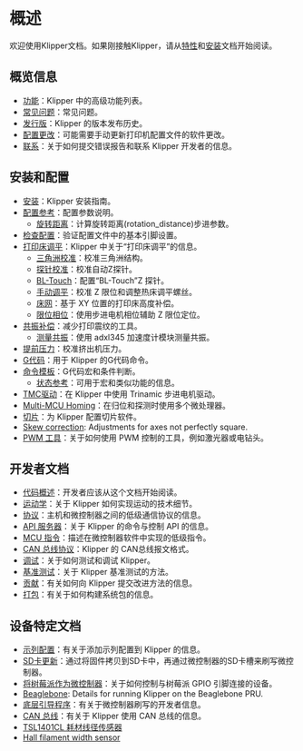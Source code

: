 # 概述

欢迎使用Klipper文档。如果刚接触Klipper，请从[特性](features.md)和[安装](installation.md)文档开始阅读。

## 概览信息

- [功能](Features.md)：Klipper 中的高级功能列表。
- [常见问题](FAQ.md)：常见问题。
- [发行版](Release.md)：Klipper 的版本发布历史。
- [配置更改](Config_Changes.md)：可能需要手动更新打印机配置文件的软件更改。
- [联系](Contact.md)：关于如何提交错误报告和联系 Klipper 开发者的信息。

## 安装和配置

- [安装](Installation.md)：Klipper 安装指南。
- [配置参考](Config_Reference.md)：配置参数说明。
   - [旋转距离](Rotation_Distance.md)：计算旋转距离(rotation_distance)步进参数。
- [检查配置](Config_checks.md)：验证配置文件中的基本引脚设置。
- [打印床调平](Bed_Level.md)：Klipper 中关于“打印床调平”的信息。
   - [三角洲校准](Delta_Calibrate.md)：校准三角洲结构。
   - [探针校准](Probe_Calibrate.md)：校准自动Z探针。
   - [BL-Touch](BLTouch.md)：配置“BL-Touch”Z 探针。
   - [手动调平](Manual_Level.md)：校准 Z 限位和调整热床调平螺丝。
   - [床网](Bed_Mesh.md)：基于 XY 位置的打印床高度补偿。
   - [限位相位](Endstop_Phase.md)：使用步进电机相位辅助 Z 限位定位。
- [共振补偿](Resonance_Compensation.md)：减少打印震纹的工具。
   - [测量共振](Measuring_Resonances.md)：使用 adxl345 加速度计模块测量共振。
- [提前压力](Pressure_Advance.md)：校准挤出机压力。
- [G代码](G-Codes.md)：用于 Klipper 的G代码命令。
- [命令模板](Command_Templates.md)：G代码宏和条件判断。
   - [状态参考](Status_Reference.md)：可用于宏和类似功能的信息。
- [TMC驱动](TMC_Drivers.md)：在 Klipper 中使用 Trinamic 步进电机驱动。
- [Multi-MCU Homing](Multi_MCU_Homing.md)：在归位和探测时使用多个微处理器。
- [切片](Slicers.md)：为 Klipper 配置切片软件。
- [Skew correction](Skew_Correction.md): Adjustments for axes not perfectly square.
- [PWM 工具](Using_PWM_Tools.md)：关于如何使用 PWM 控制的工具，例如激光器或电钻头。

## 开发者文档

- [代码概述](Code_Overview.md)：开发者应该从这个文档开始阅读。
- [运动学](Kinematics.md)：关于 Klipper 如何实现运动的技术细节。
- [协议](Protocol.md)：主机和微控制器之间的低级通信协议的信息。
- [API 服务器](API_Server.md)：关于 Klipper 的命令与控制 API 的信息。
- [MCU 指令](MCU_Commands.md)：描述在微控制器软件中实现的低级指令。
- [CAN 总线协议](CANBUS_protocol.md)：Klipper 的 CAN总线报文格式。
- [调试](Debugging.md)：关于如何测试和调试 Klipper。
- [基准测试](Benchmarks.md)：关于 Klipper 基准测试的方法。
- [贡献](CONTRIBUTING.md)：有关如何向 Klipper 提交改进方法的信息。
- [打包](Packaging.md)：有关于如何构建系统包的信息。

## 设备特定文档

- [示列配置](Example_Configs.md)：有关于添加示列配置到 Klipper 的信息。
- [SD卡更新](SDCard_Updates.md)：通过将固件拷贝到SD卡中，再通过微控制器的SD卡槽来刷写微控制器。
- [将树莓派作为微控制器](RPi_microcontroller.md)：关于如何控制与树莓派 GPIO 引脚连接的设备。
- [Beaglebone](Beaglebone.md): Details for running Klipper on the Beaglebone PRU.
- [底层引导程序](Bootloaders.md)：有关于微控制器刷写的开发者信息。
- [CAN 总线](CANBUS.md)：有关于 Klipper 使用 CAN 总线的信息。
- [TSL1401CL 耗材线径传感器](TSL1401CL_Filament_Width_Sensor.md)
- [Hall filament width sensor](Hall_Filament_Width_Sensor.md)
